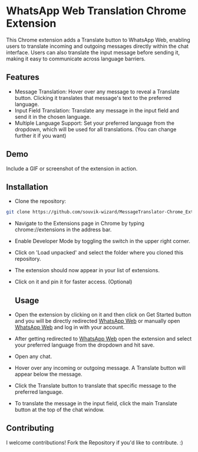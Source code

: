 # WhatsApp Web Translation Chrome Extension
This Chrome extension adds a Translate button to WhatsApp Web, enabling users to translate incoming and outgoing messages directly within the chat interface. Users can also translate the input message before sending it, making it easy to communicate across language barriers.

## Features
- Message Translation: Hover over any message to reveal a Translate button. Clicking it translates that message's text to the preferred language.
- Input Field Translation: Translate any message in the input field and send it in the chosen language.
- Multiple Language Support: Set your preferred language from the dropdown, which will be used for all translations. (You can change further it if you want)
## Demo
Include a GIF or screenshot of the extension in action.

## Installation
- Clone the repository:

```bash
git clone https://github.com/souvik-wizard/MessageTranslator-Chrome_Extension.git
```
- Navigate to the Extensions page in Chrome by typing chrome://extensions in the address bar.

- Enable Developer Mode by toggling the switch in the upper right corner.

- Click on 'Load unpacked' and select the folder where you cloned this repository.

- The extension should now appear in your list of extensions.

- Click on it and pin it for faster access. (Optional)

  ## Usage

- Open the extension by clicking on it and then click on Get Started button and you will be directly redirected [WhatsApp Web](https://web.whatsapp.com/) or manually open [WhatsApp Web](https://web.whatsapp.com/) and log in with your account.
- After getting redirected to [WhatsApp Web](https://web.whatsapp.com/) open the extension and select your preferred language from the dropdown and hit save.
- Open any chat.
- Hover over any incoming or outgoing message. A Translate button will appear below the message.
- Click the Translate button to translate that specific message to the preferred language.
- To translate the message in the input field, click the main Translate button at the top of the chat window.

## Contributing
I welcome contributions! Fork the Repository if you'd like to contribute. :)

